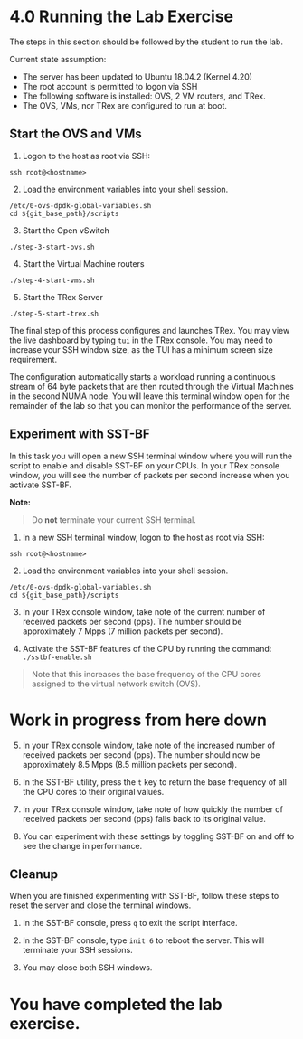 # 4.0 Running the Lab Exercise
The steps in this section should be followed by the student to run the lab.

Current state assumption:
* The server has been updated to Ubuntu 18.04.2 (Kernel 4.20)
* The root account is permitted to logon via SSH
* The following software is installed: OVS, 2 VM routers, and TRex.
* The OVS, VMs, nor TRex are configured to run at boot.

## Start the OVS and VMs

1. Logon to the host as root via SSH:
```
ssh root@<hostname>
```
2. Load the environment variables into your shell session.
```
/etc/0-ovs-dpdk-global-variables.sh
cd ${git_base_path}/scripts
```
3. Start the Open vSwitch
```
./step-3-start-ovs.sh
```
4. Start the Virtual Machine routers
```
./step-4-start-vms.sh
```
5. Start the TRex Server
```
./step-5-start-trex.sh
```

The final step of this process configures and launches TRex. You may view the live dashboard by typing `tui` in the TRex console. You may need to increase your SSH window size, as the TUI has a minimum screen size requirement.

The configuration automatically starts a workload running a continuous stream of 64 byte packets that are then routed through the Virtual Machines in the second NUMA node.
You will leave this terminal window open for the remainder of the lab so that you can monitor the performance of the server.



## Experiment with SST-BF
In this task you will open a new SSH terminal window where you will run the script to enable and disable SST-BF on your CPUs. In your TRex console window, you will see the number of packets per second increase when you activate SST-BF.

**Note:**
> Do **not** terminate your current SSH terminal.

1. In a new SSH terminal window, logon to the host as root via SSH:
```
ssh root@<hostname>
```
2. Load the environment variables into your shell session.
```
/etc/0-ovs-dpdk-global-variables.sh
cd ${git_base_path}/scripts
```
3. In your TRex console window, take note of the current number of received packets per second (pps). The number should be approximately 7 Mpps (7 million packets per second).

4. Activate the SST-BF features of the CPU by running the command: `./sstbf-enable.sh`

> Note that this increases the base frequency of the CPU cores assigned to the virtual network switch (OVS).


# Work in progress from here down


5. In your TRex console window, take note of the increased number of received packets per second (pps). The number should now be approximately 8.5 Mpps (8.5 million packets per second).

7. In the SST-BF utility, press the `t` key to return the base frequency of all the CPU cores to their original values.

8. In your TRex console window, take note of how quickly the number of received packets per second (pps) falls back to its original value.

9. You can experiment with these settings by toggling SST-BF on and off to see the change in performance.

## Cleanup

When you are finished experimenting with SST-BF, follow these steps to reset the server and close the terminal windows.

1. In the SST-BF console, press `q` to exit the script interface.

2. In the SST-BF console, type `init 6` to reboot the server. This will terminate your SSH sessions.

3. You may close both SSH windows.


# You have completed the lab exercise.
